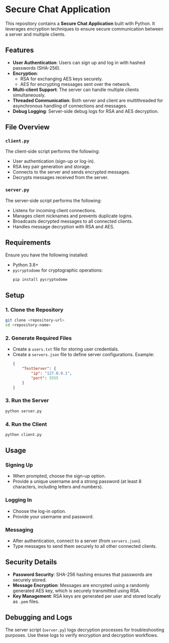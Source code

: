 # Secure Chat Application

This repository contains a **Secure Chat Application** built with Python. It leverages encryption techniques to ensure secure communication between a server and multiple clients.

## Features

- **User Authentication**: Users can sign up and log in with hashed passwords (SHA-256).
- **Encryption**:
  - RSA for exchanging AES keys securely.
  - AES for encrypting messages sent over the network.
- **Multi-client Support**: The server can handle multiple clients simultaneously.
- **Threaded Communication**: Both server and client are multithreaded for asynchronous handling of connections and messages.
- **Debug Logging**: Server-side debug logs for RSA and AES decryption.

## File Overview

### `client.py`

The client-side script performs the following:
- User authentication (sign-up or log-in).
- RSA key pair generation and storage.
- Connects to the server and sends encrypted messages.
- Decrypts messages received from the server.

### `server.py`

The server-side script performs the following:
- Listens for incoming client connections.
- Manages client nicknames and prevents duplicate logins.
- Broadcasts decrypted messages to all connected clients.
- Handles message decryption with RSA and AES.

## Requirements

Ensure you have the following installed:

- Python 3.8+
- `pycryptodome` for cryptographic operations:
  ```bash
  pip install pycryptodome
  ```

## Setup

### 1. Clone the Repository
```bash
git clone <repository-url>
cd <repository-name>
```

### 2. Generate Required Files
- Create a `users.txt` file for storing user credentials.
- Create a `servers.json` file to define server configurations. Example:
  ```json
  {
      "TestServer": {
          "ip": "127.0.0.1",
          "port": 5555
      }
  }
  ```

### 3. Run the Server
```bash
python server.py
```

### 4. Run the Client
```bash
python client.py
```

## Usage

### Signing Up
- When prompted, choose the sign-up option.
- Provide a unique username and a strong password (at least 8 characters, including letters and numbers).

### Logging In
- Choose the log-in option.
- Provide your username and password.

### Messaging
- After authentication, connect to a server (from `servers.json`).
- Type messages to send them securely to all other connected clients.

## Security Details

- **Password Security**: SHA-256 hashing ensures that passwords are securely stored.
- **Message Encryption**: Messages are encrypted using a randomly generated AES key, which is securely transmitted using RSA.
- **Key Management**: RSA keys are generated per user and stored locally as `.pem` files.

## Debugging and Logs
The server script (`server.py`) logs decryption processes for troubleshooting purposes. Use these logs to verify encryption and decryption workflows.

